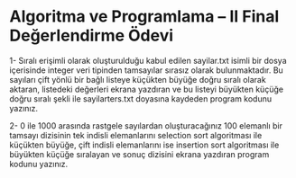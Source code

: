 # Algoritma ve Programlama – II Final Değerlendirme Ödevi

1-	Sıralı erişimli olarak oluşturulduğu kabul edilen sayilar.txt isimli bir dosya içerisinde integer veri tipinden tamsayılar sırasız olarak bulunmaktadır. Bu sayıları çift yönlü bir bağlı listeye küçükten büyüğe doğru sıralı olarak aktaran, listedeki değerleri ekrana yazdıran ve bu listeyi büyükten küçüğe doğru sıralı şekli ile sayilarters.txt doyasına kaydeden program kodunu yazınız. 

2-	0 ile 1000 arasında rastgele sayılardan oluşturacağınız 100 elemanlı bir tamsayı dizisinin tek indisli elemanlarını selection sort algoritması ile küçükten büyüğe, çift indisli elemanlarını ise insertion sort algoritması ile büyükten küçüğe sıralayan ve sonuç dizisini ekrana yazdıran program kodunu yazınız. 
